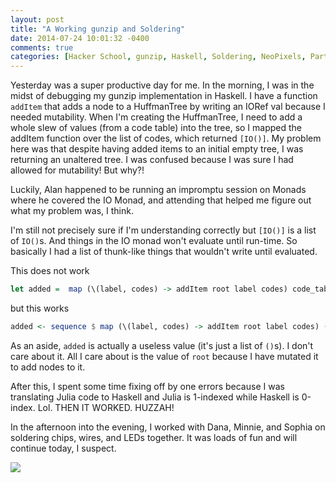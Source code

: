 ```yaml
---
layout: post
title: "A Working gunzip and Soldering"
date: 2014-07-24 10:01:32 -0400
comments: true
categories: [Hacker School, gunzip, Haskell, Soldering, NeoPixels, Party Planning]
---
```


Yesterday was a super productive day for me. In the morning, I was in the midst of debugging my gunzip implementation in Haskell. 
I have a function ```addItem``` that adds a node to a HuffmanTree by writing an IORef val because I needed mutability. When I'm creating the HuffmanTree, I need to add a whole slew of values (from a code table) into the tree, so I mapped the addItem function over the list of codes, which returned ```[IO()]```. My problem here was that despite having added items to an initial empty tree, I was returning an unaltered tree. I was confused because I was sure I had allowed for mutability! But why?!

Luckily, Alan happened to be running an impromptu session on Monads where he covered the IO Monad, and attending that helped me figure out what my problem was, I think.


I'm still not precisely sure if I'm understanding correctly but ```[IO()]``` is a list of ```IO()```s. And things in the IO monad won't evaluate until run-time. So basically I had a list of thunk-like things that wouldn't write until evaluated.


This does not work
```haskell
let added =  map (\(label, codes) -> addItem root label codes) code_table
```

but this works
```haskell
added <- sequence $ map (\(label, codes) -> addItem root label codes) (code_table)
```

As an aside, ```added``` is actually a useless value (it's just a list of ```()```s). I don't care about it. All I care about is the value of ```root``` because I have mutated it to add nodes to it.

After this, I spent some time fixing off by one errors because I was translating Julia code to Haskell and Julia is 1-indexed while Haskell is 0-index. Lol. THEN IT WORKED. HUZZAH!

In the afternoon into the evening, I worked with Dana, Minnie, and Sophia on soldering chips, wires, and LEDs together. It was loads of fun and will continue today, I suspect.

![](https://pbs.twimg.com/media/BtRShaVIUAAQ6LR.jpg:large)
